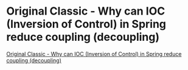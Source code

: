 # Original Classic - Why can IOC (Inversion of Control) in Spring reduce coupling (decoupling)
[Original Classic - Why can IOC (Inversion of Control) in Spring reduce coupling (decoupling)](https://aiwithcloud.com/2022/09/16/original_classic___why_can_ioc_inversion_of_control_in_spring_reduce_coupling_decoupling/)